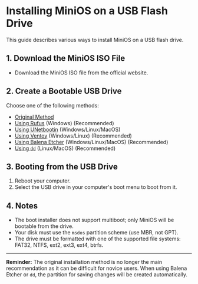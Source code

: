 # Installing MiniOS on a USB Flash Drive

This guide describes various ways to install MiniOS on a USB flash drive.

## 1. Download the MiniOS ISO File

- Download the MiniOS ISO file from the official website.

## 2. Create a Bootable USB Drive

Choose one of the following methods:

- [Original Method](./Original-Method.md)
- [Using Rufus](./Rufus.md) (Windows) (Recommended)
- [Using UNetbootin](./UNetbootin.md) (Windows/Linux/MacOS)
- [Using Ventoy](./Ventoy.md) (Windows/Linux) (Recommended)
- [Using Balena Etcher](./Balena-Etcher.md) (Windows/Linux/MacOS) (Recommended)
- [Using `dd`](./dd.md) (Linux/MacOS) (Recommended)

## 3. Booting from the USB Drive

1.  Reboot your computer.
2.  Select the USB drive in your computer's boot menu to boot from it.

## 4. Notes

- The boot installer does not support multiboot; only MiniOS will be bootable from the drive.
- Your disk must use the `msdos` partition scheme (use MBR, not GPT).
- The drive must be formatted with one of the supported file systems: FAT32, NTFS, ext2, ext3, ext4, btrfs.

---

**Reminder:** The original installation method is no longer the main recommendation as it can be difficult for novice users. When using Balena Etcher or `dd`, the partition for saving changes will be created automatically.